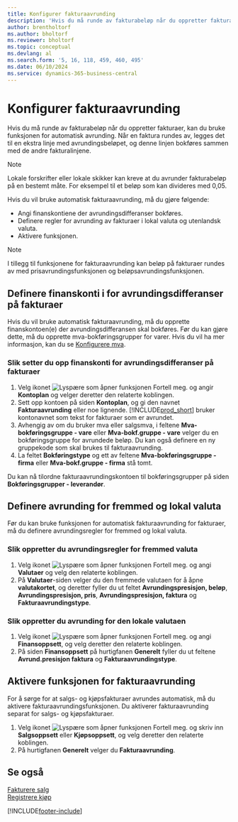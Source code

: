 ```yaml
---
title: Konfigurer fakturaavrunding
description: 'Hvis du må runde av fakturabeløp når du oppretter fakturaer, kan du bruke funksjonen for automatisk avrunding forklart her.'
author: brentholtorf
ms.author: bholtorf
ms.reviewer: bholtorf
ms.topic: conceptual
ms.devlang: al
ms.search.form: '5, 16, 118, 459, 460, 495'
ms.date: 06/10/2024
ms.service: dynamics-365-business-central
---
```

# Konfigurer fakturaavrunding

Hvis du må runde av fakturabeløp når du oppretter fakturaer, kan du bruke funksjonen for automatisk avrunding. Når en faktura rundes av, legges det til en ekstra linje med avrundingsbeløpet, og denne linjen bokføres sammen med de andre fakturalinjene.

> [!NOTE]  
> Lokale forskrifter eller lokale skikker kan kreve at du avrunder fakturabeløp på en bestemt måte. For eksempel til et beløp som kan divideres med 0,05.  

Hvis du vil bruke automatisk fakturaavrunding, må du gjøre følgende:  

* Angi finanskontiene der avrundingsdifferanser bokføres.  
* Definere regler for avrunding av fakturaer i lokal valuta og utenlandsk valuta.  
* Aktivere funksjonen.  

> [!NOTE]  
>  I tillegg til funksjonene for fakturaavrunding kan beløp på fakturaer rundes av med prisavrundingsfunksjonen og beløpsavrundingsfunksjonen.  

## Definere finanskonti i for avrundingsdifferanser på fakturaer

Hvis du vil bruke automatisk fakturaavrunding, må du opprette finanskontoen(e) der avrundingsdifferansen skal bokføres. Før du kan gjøre dette, må du opprette mva-bokføringsgrupper for varer. Hvis du vil ha mer informasjon, kan du se [Konfigurere mva](finance-setup-vat.md).  

### Slik setter du opp finanskonti for avrundingsdifferanser på fakturaer  
1. Velg ikonet ![Lyspære som åpner funksjonen Fortell meg.](media/ui-search/search_small.png "Fortell hva du vil gjøre") og angir **Kontoplan** og velger deretter den relaterte koblingen.  
2. Sett opp kontoen på siden **Kontoplan**, og gi den navnet **Fakturaavrunding** eller noe lignende. [!INCLUDE[prod_short](includes/prod_short.md)] bruker kontonavnet som tekst for fakturaer som er avrundet.  
3. Avhengig av om du bruker mva eller salgsmva, i feltene **Mva-bokføringsgruppe - vare** eller **Mva-bokf.gruppe - vare** velger du en bokføringsgruppe for avrundede beløp. Du kan også definere en ny gruppekode som skal brukes til fakturaavrunding.
4. La feltet **Bokføringstype** og ett av feltene **Mva-bokføringsgruppe - firma** eller **Mva-bokf.gruppe - firma** stå tomt. <!-- Why do we say to leave these blank, when there are a lot of other fields we also leave blank but don't mention? -->  

Du kan nå tilordne fakturaavrundingskontoen til bokføringsgrupper på siden **Bokføringsgrupper - leverandør**.  <!-- Why only the vendor posting groups? -->

## Definere avrunding for fremmed og lokal valuta
Før du kan bruke funksjonen for automatisk fakturaavrunding for fakturaer, må du definere avrundingsregler for fremmed og lokal valuta.

### Slik oppretter du avrundingsregler for fremmed valuta  
1. Velg ikonet ![Lyspære som åpner funksjonen Fortell meg.](media/ui-search/search_small.png "Fortell hva du vil gjøre") og angi **Valutaer** og velg den relaterte koblingen.  
2. På **Valutaer**-siden velger du den fremmede valutaen for å åpne **valutakortet**, og deretter fyller du ut feltet **Avrundingspresisjon, beløp**, **Avrundingspresisjon, pris**, **Avrundingspresisjon, faktura** og **Fakturaavrundingstype**.

### Slik oppretter du avrunding for den lokale valutaen
1. Velg ikonet ![Lyspære som åpner funksjonen Fortell meg.](media/ui-search/search_small.png "Fortell hva du vil gjøre") og angi **Finansoppsett**, og velg deretter den relaterte koblingen.  
2. På siden **Finansoppsett** på hurtigfanen **Generelt** fyller du ut feltene **Avrund.presisjon faktura** og **Fakturaavrundingstype**.  

## Aktivere funksjonen for fakturaavrunding  
For å sørge for at salgs- og kjøpsfakturaer avrundes automatisk, må du aktivere fakturaavrundingsfunksjonen. Du aktiverer fakturaavrunding separat for salgs- og kjøpsfakturaer.

1. Velg ikonet ![Lyspære som åpner funksjonen Fortell meg.](media/ui-search/search_small.png "Fortell hva du vil gjøre") og skriv inn **Salgsoppsett** eller **Kjøpsoppsett**, og velg deretter den relaterte koblingen.  
2. På hurtigfanen **Generelt** velger du **Fakturaavrunding**.  

## Se også  
[Fakturere salg](sales-how-invoice-sales.md)  
[Registrere kjøp](purchasing-how-record-purchases.md)


[!INCLUDE[footer-include](includes/footer-banner.md)]